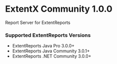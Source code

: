 # ExtentX Community 1.0.0

Report Server for ExtentReports

### Supported ExtentReports Versions

* ExtentReports Java Pro 3.0.0+
* ExtentReports Java Community 3.0.1+
* ExtentReports .NET Community 3.0.0+

